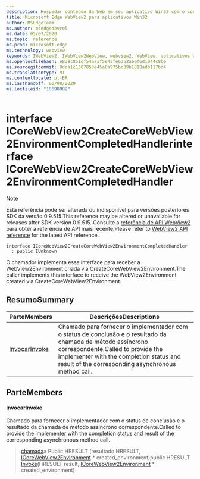 ```yaml
---
description: Hospedar conteúdo da Web em seu aplicativo Win32 com o controle WebView2 do Microsoft Edge
title: Microsoft Edge WebView2 para aplicativos Win32
author: MSEdgeTeam
ms.author: msedgedevrel
ms.date: 05/07/2020
ms.topic: reference
ms.prod: microsoft-edge
ms.technology: webview
keywords: IWebView2, IWebView2WebView, webview2, WebView, aplicativos Win32, Win32, Edge, ICoreWebView2, ICoreWebView2Controller, controle do navegador, HTML Edge
ms.openlocfilehash: e838c851df54a7af5e4afe6352abef6d1044c8be
ms.sourcegitcommit: 8dca1c1367853e45a0a975bc89b1818adb117bd4
ms.translationtype: MT
ms.contentlocale: pt-BR
ms.lasthandoff: 06/08/2020
ms.locfileid: "10698082"
---
```

# <span data-ttu-id="8bc98-104">interface ICoreWebView2CreateCoreWebView2EnvironmentCompletedHandler</span><span class="sxs-lookup"><span data-stu-id="8bc98-104">interface ICoreWebView2CreateCoreWebView2EnvironmentCompletedHandler</span></span> 

> [!NOTE]
> <span data-ttu-id="8bc98-105">Esta referência pode ser alterada ou indisponível para versões posteriores SDK da versão 0.9.515.</span><span class="sxs-lookup"><span data-stu-id="8bc98-105">This reference may be altered or unavailable for releases after SDK version 0.9.515.</span></span> <span data-ttu-id="8bc98-106">Consulte a [referência de API WebView2](../../../webview2-api-reference.md) para obter a referência de API mais recente.</span><span class="sxs-lookup"><span data-stu-id="8bc98-106">Please refer to [WebView2 API reference](../../../webview2-api-reference.md) for the latest API reference.</span></span>

```
interface ICoreWebView2CreateCoreWebView2EnvironmentCompletedHandler
  : public IUnknown
```

<span data-ttu-id="8bc98-107">O chamador implementa essa interface para receber a WebView2Environment criada via CreateCoreWebView2Environment.</span><span class="sxs-lookup"><span data-stu-id="8bc98-107">The caller implements this interface to receive the WebView2Environment created via CreateCoreWebView2Environment.</span></span>

## <span data-ttu-id="8bc98-108">Resumo</span><span class="sxs-lookup"><span data-stu-id="8bc98-108">Summary</span></span>

 <span data-ttu-id="8bc98-109">Parte</span><span class="sxs-lookup"><span data-stu-id="8bc98-109">Members</span></span>                        | <span data-ttu-id="8bc98-110">Descrições</span><span class="sxs-lookup"><span data-stu-id="8bc98-110">Descriptions</span></span>
--------------------------------|---------------------------------------------
[<span data-ttu-id="8bc98-111">Invocar</span><span class="sxs-lookup"><span data-stu-id="8bc98-111">Invoke</span></span>](#invoke) | <span data-ttu-id="8bc98-112">Chamado para fornecer o implementador com o status de conclusão e o resultado da chamada de método assíncrono correspondente.</span><span class="sxs-lookup"><span data-stu-id="8bc98-112">Called to provide the implementer with the completion status and result of the corresponding asynchronous method call.</span></span>

## <span data-ttu-id="8bc98-113">Parte</span><span class="sxs-lookup"><span data-stu-id="8bc98-113">Members</span></span>

#### <span data-ttu-id="8bc98-114">Invocar</span><span class="sxs-lookup"><span data-stu-id="8bc98-114">Invoke</span></span> 

<span data-ttu-id="8bc98-115">Chamado para fornecer o implementador com o status de conclusão e o resultado da chamada de método assíncrono correspondente.</span><span class="sxs-lookup"><span data-stu-id="8bc98-115">Called to provide the implementer with the completion status and result of the corresponding asynchronous method call.</span></span>

> <span data-ttu-id="8bc98-116">[chamada](#invoke)a Public HRESULT (resultado HRESULT, [ICoreWebView2Environment](icorewebview2environment.md) \* created_environment)</span><span class="sxs-lookup"><span data-stu-id="8bc98-116">public HRESULT [Invoke](#invoke)(HRESULT result, [ICoreWebView2Environment](icorewebview2environment.md) \* created_environment)</span></span>

